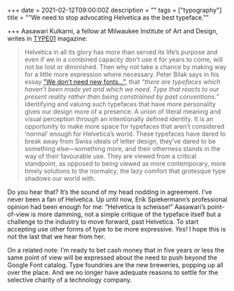 +++
date = 2021-02-12T09:00:00Z
description = ""
tags = ["typography"]
title = "\"We need to stop advocating Helvetica as the best typeface.\""

+++
Aasawari Kulkarni, a fellow at Milwaukee Institute of Art and Design, writes in [TYPE01](https://type-01.com) magazine:

> Helvetica in all its glory has more than served its life’s purpose and even if we in a combined capacity don’t use it for years to come, will not be lost or diminished. Then why not take a chance by making way for a little more expression where necessary. Peter Bilak says in his essay ["We don’t need new fonts…"](https://www.typotheque.com/articles/we_dont_need_new_fonts), that _“there are typefaces which haven’t been made yet and which we need. Type that reacts to our present reality rather than being constrained by past conventions.”_ Identifying and valuing such typefaces that have more personality gives our design more of a presence. A union of literal meaning and visual perception through an intentionally defined identity. It is an opportunity to make more space for typefaces that aren’t considered ‘normal’ enough for Helvetica’s world. These typefaces have dared to break away from Swiss ideals of letter design, they’ve dared to be something else—something more, and their otherness stands in the way of their favourable use. They are viewed from a critical standpoint, as opposed to being viewed as more contemporary, more timely solutions to the normalcy, the lazy comfort that grotesque type shadows our world with.

Do you hear that? It’s the sound of my head nodding in agreement. I’ve never been a fan of Helvetica. Up until now, Erik Spiekermann’s professional opinion had been enough for me: “Helvetica is scheisse!” Aasawari’s point-of-view is more damming, not a simple critique of the typeface itself but a challenge to the industry to move forward, past Helvetica. To start accepting use other forms of type to be more expressive. _Yes!_ I hope this is not the last that we hear from her.

On a related note: I’m ready to bet cash money that in five years or less the same point of view will be expressed about the need to push beyond the Google Font catalog. Type foundries are the new breweries, popping up all over the place. And we no longer have adequate reasons to settle for the selective charity of a technology company.